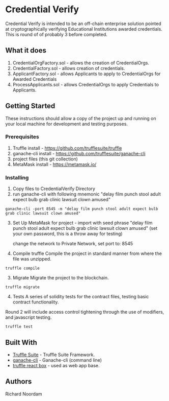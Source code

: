 # Credential Verify

Credential Verify is intended to be an off-chain enterprise solution pointed at cryptographically verifying Educational Institutions awarded credentials.  This is round of of probably 3 before completed.

## What it does
1. CredentialOrgFactory.sol - allows the creation of CredentialOrgs.
2. CredentialFactory.sol - allows creation of credentials.
3. ApplicantFactory.sol - allows Applicants to apply to CredentialOrgs for Awarded Credentials
4. ProcessApplicants.sol - allows CredentialOrgs to apply Credentials to Applicants.

## Getting Started

These instructions should allow a copy of the project up and running on your local machine for development and testing purposes.

### Prerequisites

1. Truffle install - https://github.com/trufflesuite/truffle
2. ganache-cli install - https://github.com/trufflesuite/ganache-cli
3. project files (this git collection)
4. MetaMask install - https://metamask.io/

### Installing

1. Copy files to CredentialVerify Directory
2. run ganache-cli with following mnemonic "delay film punch stool adult expect bulb grab clinic lawsuit clown amused"

```
ganache-cli -port 8545 -m "delay film punch stool adult expect bulb grab clinic lawsuit clown amused"
```

3. Set Up MetaMask for project -
    import with seed phrase "delay film punch stool adult expect bulb grab clinic lawsuit clown amused"
    (set your own password, this is a throw away for testing)

    change the network to Private Network, set port to: 8545

3. Compile truffle
Compile the project in standard manner from where the file was unzipped.

```
truffle compile
```

3. Migrate
Migrate the project to the blockchain.
```
truffle migrate
```

4. Tests
A series of solidity tests for the contract files, testing basic contract functionality.

Round 2 will include access control tightening through the use of modifiers, and javascript testing.

```
truffle test
```

## Built With

* [Truffle Suite](https://truffleframework.com) - Truffle Suite Framework.
* [ganache-cli](https://github.com/trufflesuite/ganache-cli) - Ganache-cli (command line)
* [truffle react box]() - used as web app base.

## Authors
Richard Noordam

